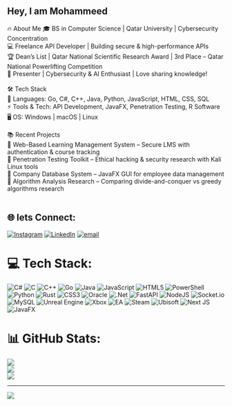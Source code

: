 ## Hey, I am Mohammeed
🔥 About Me 🎓 BS in Computer Science | Qatar University | Cybersecurity Concentration<br>💻 Freelance API Developer | Building secure & high-performance APIs<br>🏆 Dean’s List | Qatar National Scientific Research Award | 3rd Place – Qatar National Powerlifting Competition<br>🎤 Presenter | Cybersecurity & AI Enthusiast | Love sharing knowledge!<br><br>🛠️ Tech Stack<br>🚀 Languages: Go, C#, C++, Java, Python, JavaScript, HTML, CSS, SQL<br>⚡ Tools & Tech: API Development, JavaFX, Penetration Testing, R Software<br>🖥️ OS: Windows | macOS | Linux<br><br>📚 Recent Projects<br>🔹 Web-Based Learning Management System – Secure LMS with authentication & course tracking<br>🔹 Penetration Testing Toolkit – Ethical hacking & security research with Kali Linux tools<br>🔹 Company Database System – JavaFX GUI for employee data management<br>🔹 Algorithm Analysis Research – Comparing divide-and-conquer vs greedy algorithms research<br><br>


## 🌐 lets Connect:
[![Instagram](https://img.shields.io/badge/Instagram-%23E4405F.svg?logo=Instagram&logoColor=white)](https://instagram.com/llopwa) [![LinkedIn](https://img.shields.io/badge/LinkedIn-%230077B5.svg?logo=linkedin&logoColor=white)](https://linkedin.com/in/melnajjar) [![email](https://img.shields.io/badge/Email-D14836?logo=gmail&logoColor=white)](mailto:xelnajjar@gmail.com) 

# 💻 Tech Stack:
![C#](https://img.shields.io/badge/c%23-%23239120.svg?style=for-the-badge&logo=csharp&logoColor=white) ![C](https://img.shields.io/badge/c-%2300599C.svg?style=for-the-badge&logo=c&logoColor=white) ![C++](https://img.shields.io/badge/c++-%2300599C.svg?style=for-the-badge&logo=c%2B%2B&logoColor=white) ![Go](https://img.shields.io/badge/go-%2300ADD8.svg?style=for-the-badge&logo=go&logoColor=white) ![Java](https://img.shields.io/badge/java-%23ED8B00.svg?style=for-the-badge&logo=openjdk&logoColor=white) ![JavaScript](https://img.shields.io/badge/javascript-%23323330.svg?style=for-the-badge&logo=javascript&logoColor=%23F7DF1E) ![HTML5](https://img.shields.io/badge/html5-%23E34F26.svg?style=for-the-badge&logo=html5&logoColor=white) ![PowerShell](https://img.shields.io/badge/PowerShell-%235391FE.svg?style=for-the-badge&logo=powershell&logoColor=white) ![Python](https://img.shields.io/badge/python-3670A0?style=for-the-badge&logo=python&logoColor=ffdd54) ![Rust](https://img.shields.io/badge/rust-%23000000.svg?style=for-the-badge&logo=rust&logoColor=white) ![CSS3](https://img.shields.io/badge/css3-%231572B6.svg?style=for-the-badge&logo=css3&logoColor=white) ![Oracle](https://img.shields.io/badge/Oracle-F80000?style=for-the-badge&logo=oracle&logoColor=white) ![.Net](https://img.shields.io/badge/.NET-5C2D91?style=for-the-badge&logo=.net&logoColor=white) ![FastAPI](https://img.shields.io/badge/FastAPI-005571?style=for-the-badge&logo=fastapi) ![NodeJS](https://img.shields.io/badge/node.js-6DA55F?style=for-the-badge&logo=node.js&logoColor=white) ![Socket.io](https://img.shields.io/badge/Socket.io-black?style=for-the-badge&logo=socket.io&badgeColor=010101) ![MySQL](https://img.shields.io/badge/mysql-4479A1.svg?style=for-the-badge&logo=mysql&logoColor=white) ![Unreal Engine](https://img.shields.io/badge/unrealengine-%23313131.svg?style=for-the-badge&logo=unrealengine&logoColor=white) ![Xbox](https://img.shields.io/badge/xbox-%23107C10.svg?style=for-the-badge&logo=xbox&logoColor=white) ![EA](https://img.shields.io/badge/ea-%23000000.svg?style=for-the-badge&logo=ea&logoColor=white) ![Steam](https://img.shields.io/badge/steam-%23000000.svg?style=for-the-badge&logo=steam&logoColor=white) ![Ubisoft](https://img.shields.io/badge/Ubisoft-%23F5F5F5.svg?style=for-the-badge&logo=Ubisoft&logoColor=black) ![Next JS](https://img.shields.io/badge/Next-black?style=for-the-badge&logo=next.js&logoColor=white) ![JavaFX](https://img.shields.io/badge/javafx-%23FF0000.svg?style=for-the-badge&logo=javafx&logoColor=white)
# 📊 GitHub Stats:
![](https://github-readme-stats.vercel.app/api?username=mhmdelnajjar&theme=merko&hide_border=false&include_all_commits=false&count_private=false)<br/>
![](https://nirzak-streak-stats.vercel.app/?user=mhmdelnajjar&theme=merko&hide_border=false)<br/>
![](https://github-readme-stats.vercel.app/api/top-langs/?username=mhmdelnajjar&theme=merko&hide_border=false&include_all_commits=false&count_private=false&layout=compact)

---
[![](https://visitcount.itsvg.in/api?id=mhmdelnajjar&icon=0&color=0)](https://visitcount.itsvg.in)

<!-- Proudly created with GPRM ( https://gprm.itsvg.in ) -->

